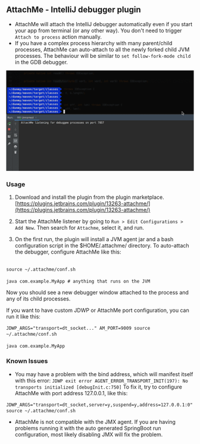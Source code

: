 ## AttachMe - IntelliJ debugger plugin

- AttachMe will attach the IntelliJ debugger automatically even if you start your app from terminal (or any other way).
You don't need to trigger `Attach to process` action manually.
- If you have a complex process hierarchy with many parent/child processes,
AttachMe can auto-attach to all the newly forked child JVM processes.
The behaviour will be similar to `set follow-fork-mode child` in the GDB debugger.


![](demo.gif)


### Usage
  

1. Download and install the plugin from the plugin marketplace. [https://plugins.jetbrains.com/plugin/13263-attachme/](https://plugins.jetbrains.com/plugin/13263-attachme/)

2. Start the AttachMe listener by going to `Run > Edit Configurations > Add New`. Then search for `Attachme`, select it, and run.

3. On the first run, the plugin will install a JVM agent jar and a bash configuration script in the $HOME/.attachme/ directory. To auto-attach the debugger, configure AttachMe like this:

  ```

source ~/.attachme/conf.sh

java com.example.MyApp # anything that runs on the JVM

```

Now you should see a new debugger window attached to the process and any of its child processes.

  
If you want to have custom JDWP or AttachMe port configuration, you can run it like this:
```
JDWP_ARGS="transport=dt_socket..." AM_PORT=9009 source ~/.attachme/conf.sh

java com.example.MyApp
```

  

### Known Issues

  

- You may have a problem with the bind address, which will manifest itself with this error: 
```JDWP exit error AGENT_ERROR_TRANSPORT_INIT(197): No transports initialized [debugInit.c:750]``` To fix it, try to configure AttachMe with port address 127.0.0.1, like this:
```
JDWP_ARGS="transport=dt_socket,server=y,suspend=y,address=127.0.0.1:0" source ~/.attachme/conf.sh
```
  -  AttachMe is not compatible with the JMX agent. If you are having problems running it with the auto generated SpringBoot run configuration, most likely disabling JMX will fix the problem.
